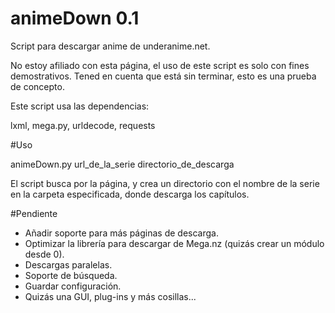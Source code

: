 # animeDown 0.1
Script para descargar anime de underanime.net.

No estoy afiliado con esta página, el uso de este script es solo con fines demostrativos.
Tened en cuenta que está sin terminar, esto es una prueba de concepto.

Este script usa las dependencias:

lxml, mega.py, urldecode, requests


#Uso

animeDown.py url_de_la_serie directorio_de_descarga

El script busca por la página, y crea un directorio con el nombre de la serie en la carpeta especificada, donde descarga los capítulos.

#Pendiente

* Añadir soporte para más páginas de descarga.
* Optimizar la librería para descargar de Mega.nz (quizás crear un módulo desde 0).
* Descargas paralelas.
* Soporte de búsqueda.
* Guardar configuración.
* Quizás una GUI, plug-ins y más cosillas...


